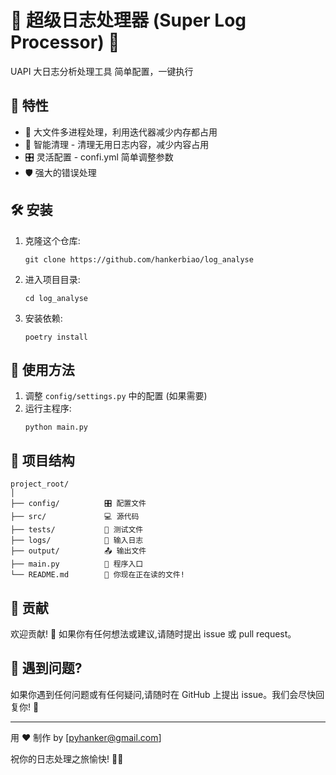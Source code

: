# 🚀 超级日志处理器 (Super Log Processor) 🚀

UAPI 大日志分析处理工具
简单配置，一键执行
## 🌟 特性

- 🚄 大文件多进程处理，利用迭代器减少内存都占用
- 🧹 智能清理 - 清理无用日志内容，减少内容占用
- 🎛️ 灵活配置 - confi.yml 简单调整参数
- 🛡️ 强大的错误处理

## 🛠️ 安装

1. 克隆这个仓库:
   ```
   git clone https://github.com/hankerbiao/log_analyse
   ```
2. 进入项目目录:
   ```
   cd log_analyse
   ```
3. 安装依赖:
   ```
   poetry install
   ```

## 🚀 使用方法

1. 调整 `config/settings.py` 中的配置 (如果需要)
2. 运行主程序:
   ```
   python main.py
   ```

## 📁 项目结构

```
project_root/
│
├── config/          🎛️ 配置文件
├── src/             💻 源代码
├── tests/           🧪 测试文件
├── logs/            📜 输入日志
├── output/          📤 输出文件
├── main.py          🚀 程序入口
└── README.md        📖 你现在正在读的文件!
```

## 🤝 贡献

欢迎贡献! 🎉 如果你有任何想法或建议,请随时提出 issue 或 pull request。


## 🐛 遇到问题?

如果你遇到任何问题或有任何疑问,请随时在 GitHub 上提出 issue。我们会尽快回复你! 💪

---

用 ❤️ 制作 by [pyhanker@gmail.com]

祝你的日志处理之旅愉快! 🎈🎉